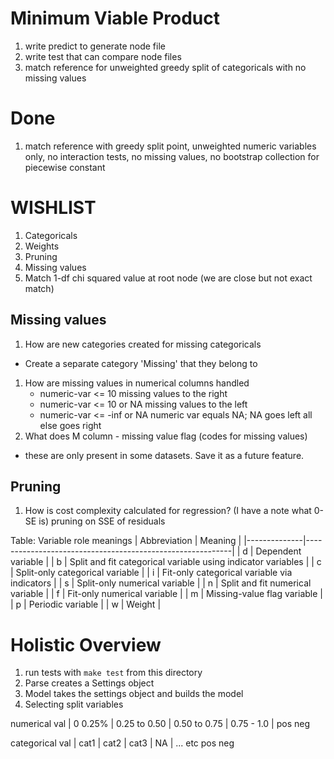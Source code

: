 # Minimum Viable Product
1. write predict to generate node file
1. write test that can compare node files
1. match reference for unweighted greedy split of categoricals with no missing values 

# Done
1. match reference with greedy split point, unweighted numeric variables only, no interaction tests, no missing values, no bootstrap collection for piecewise constant

# WISHLIST
1. Categoricals
1. Weights
1. Pruning
1. Missing values
1. Match 1-df chi squared value at root node (we are close but not exact match)

## Missing values
1. How are new categories created for missing categoricals
- Create a separate category 'Missing' that they belong to
1. How are missing values in numerical columns handled 
    -  numeric-var <= 10          missing values to the right
    -  numeric-var <= 10   or NA  missing values to the left
    -  numeric-var <= -inf or NA  numeric var equals NA; NA goes left all else goes right
1. What does M column - missing value flag (codes for missing values)
  - these are only present in some datasets. Save it as a future feature.

## Pruning
1. How is cost complexity calculated for regression? (I have a note what 0-SE is)
  pruning on SSE of residuals


Table: Variable role meanings
| Abbreviation | Meaning                                                   |
|--------------|-----------------------------------------------------------|
| d            | Dependent variable                                       |
| b            | Split and fit categorical variable using indicator variables |
| c            | Split-only categorical variable                         |
| i            | Fit-only categorical variable via indicators            |
| s            | Split-only numerical variable                           |
| n            | Split and fit numerical variable                        |
| f            | Fit-only numerical variable                             |
| m            | Missing-value flag variable                              |
| p            | Periodic variable                                       |
| w            | Weight                                                   |

# Holistic Overview
1. run tests with `make test` from this directory
1. Parse creates a Settings object
1. Model takes the settings object and builds the model
1. Selecting split variables 

 numerical val          |  0   0.25% | 0.25 to 0.50 | 0.50 to 0.75 | 0.75 - 1.0 |
                   pos
                   neg

 categorical val
                        |   cat1     |   cat2       |    cat3      |   NA       | ... etc
                   pos
                   neg
